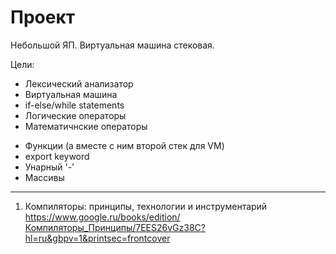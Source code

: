 # Проект

Небольшой ЯП. Виртуальная машина стековая.

Цели:
+ Лексический анализатор
+ Виртуальная машина
+ if-else/while statements
+ Логические операторы
+ Математичнские операторы

- Функции (а вместе с ним второй стек для VM)
- export keyword
- Унарный '-'
- Массивы

---------------------------------------------------
1. Компиляторы: принципы, технологии и инструментарий
   https://www.google.ru/books/edition/Компиляторы_Принципы/7EES26vGz38C?hl=ru&gbpv=1&printsec=frontcover
